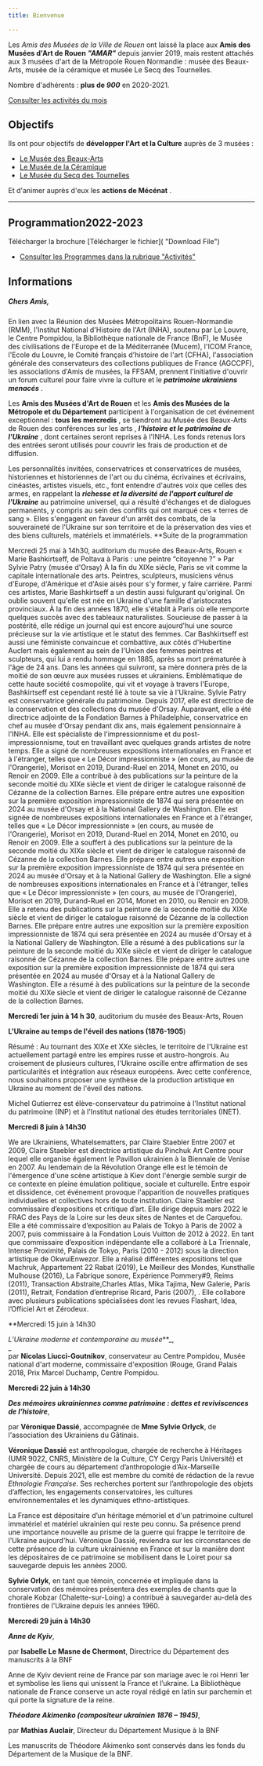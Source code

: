```yaml
---
title: Bienvenue

---
```

Les _Amis des Musées de la Ville de Rouen_ ont laissé la place aux **Amis des Musées d'Art de Rouen**            **_"AMAR"_** depuis janvier 2019, mais restent attachés aux 3 musées d'art de la Métropole Rouen Normandie : musée des Beaux-Arts, musée de la céramique et musée Le Secq des Tournelles.

Nombre d'adhérents : **plus de _900_** en 2020-2021.

[Consulter les activités du mois](/pages/activites-du-mois.html)

## Objectifs

Ils ont pour objectifs de **développer l'Art et la Culture** auprès de 3 musées :

* [Le Musée des Beaux-Arts](http://mbarouen.fr/fr)
* [Le Musée de la Céramique](http://museedelaceramique.fr/fr)
* [Le Musée du Secq des Tournelles](http://museelesecqdestournelles.fr/fr)

Et d'animer auprès d'eux les **actions de Mécénat** .

***

## Programmation2022-2023

Télécharger la brochure [Télécharger le fichier]( "Download File")

* [Consulter les Programmes dans la rubrique "Activités"](/pages/activites.html)

## **Informations**

##### Chers Amis,

En lien avec la Réunion des Musées Métropolitains Rouen-Normandie (RMM), l'Institut National d'Histoire de l'Art (INHA), soutenu par Le Louvre, le Centre Pompidou, la Bibliothèque nationale de France (BnF), le Musée des civilisations de l'Europe et de la Méditerranée (Mucem), l'ICOM France, l'Ecole du Louvre, le Comité français d'histoire de l'art (CFHA), l'association générale des conservateurs des collections publiques de France (AGCCPF), les associations d'Amis de musées, la FFSAM, prennent l'initiative d'ouvrir un forum culturel pour faire vivre la culture et le **_patrimoine ukrainiens menacés_** .

Les **Amis des Musées d'Art de Rouen** et les **Amis des Musées de la Métropole et du Département** participent à l'organisation de cet événement exceptionnel : **tous les mercredis** , se tiendront au Musée des Beaux-Arts de Rouen des conférences sur les arts , **_l'histoire et le patrimoine de l'Ukraine_** , dont certaines seront reprises à l'INHA. Les fonds retenus lors des entrées seront utilisés pour couvrir les frais de production et de diffusion.

Les personnalités invitées, conservatrices et conservatrices de musées, historiennes et historiennes de l'art ou du cinéma, écrivaines et écrivains, cinéastes, artistes visuels, etc., font entendre d'autres voix que celles des armes, en rappelant la **_richesse et la diversité de l'apport culturel de l'Ukraine_** au patrimoine universel, qui a résulté d'échanges et de dialogues permanents, y compris au sein des conflits qui ont marqué ces « terres de sang ». Elles s'engagent en faveur d'un arrêt des combats, de la souveraineté de l'Ukraine sur son territoire et de la préservation des vies et des biens culturels, matériels et immatériels. **Suite de la programmation

Mercredi 25 mai à 14h30, auditorium du musée des Beaux-Arts, Rouen « Marie Bashkirtseff, de Poltava à Paris : une peintre “citoyenne ?” » Par Sylvie Patry (musée d'Orsay) À la fin du XIXe siècle, Paris se vit comme la capitale internationale des arts. Peintres, sculpteurs, musiciens vénus d'Europe, d'Amérique et d'Asie aisés pour s'y former, y faire carrière. Parmi ces artistes, Marie Bashkirtseff a un destin aussi fulgurant qu'original. On oublie souvent qu'elle est née en Ukraine d'une famille d'aristocrates provinciaux. À la fin des années 1870, elle s'établit à Paris où elle remporte quelques succès avec des tableaux naturalistes. Soucieuse de passer à la postérité, elle rédige un journal qui est encore aujourd'hui une source précieuse sur la vie artistique et le statut des femmes. Car Bashkirtseff est aussi une féministe convaincue et combattive, aux côtés d'Hubertine Auclert mais également au sein de l'Union des femmes peintres et sculpteurs, qui lui a rendu hommage en 1885, après sa mort prématurée à l'âge de 24 ans. Dans les années qui suivront, sa mère donnera près de la moitié de son œuvre aux musées russes et ukrainiens. Emblématique de cette haute société cosmopolite, qui vit et voyage à travers l'Europe, Bashkirtseff est cependant resté lié à toute sa vie à l'Ukraine. Sylvie Patry est conservatrice générale du patrimoine. Depuis 2017, elle est directrice de la conservation et des collections du musée d'Orsay. Auparavant, elle a été directrice adjointe de la Fondation Barnes à Philadelphie, conservatrice en chef au musée d'Orsay pendant dix ans, mais également pensionnaire à l'INHA. Elle est spécialiste de l'impressionnisme et du post-impressionnisme, tout en travaillant avec quelques grands artistes de notre temps. Elle a signé de nombreuses expositions internationales en France et à l'étranger, telles que « Le Décor impressionniste » (en cours, au musée de l'Orangerie), Morisot en 2019, Durand-Ruel en 2014, Monet en 2010, ou Renoir en 2009. Elle a contribué à des publications sur la peinture de la seconde moitié du XIXe siècle et vient de diriger le catalogue raisonné de Cézanne de la collection Barnes. Elle prépare entre autres une exposition sur la première exposition impressionniste de 1874 qui sera présentée en 2024 au musée d'Orsay et à la National Gallery de Washington. Elle est signée de nombreuses expositions internationales en France et à l'étranger, telles que « Le Décor impressionniste » (en cours, au musée de l'Orangerie), Morisot en 2019, Durand-Ruel en 2014, Monet en 2010, ou Renoir en 2009. Elle a souffert à des publications sur la peinture de la seconde moitié du XIXe siècle et vient de diriger le catalogue raisonné de Cézanne de la collection Barnes. Elle prépare entre autres une exposition sur la première exposition impressionniste de 1874 qui sera présentée en 2024 au musée d'Orsay et à la National Gallery de Washington. Elle a signé de nombreuses expositions internationales en France et à l'étranger, telles que « Le Décor impressionniste » (en cours, au musée de l'Orangerie), Morisot en 2019, Durand-Ruel en 2014, Monet en 2010, ou Renoir en 2009. Elle a retenu des publications sur la peinture de la seconde moitié du XIXe siècle et vient de diriger le catalogue raisonné de Cézanne de la collection Barnes. Elle prépare entre autres une exposition sur la première exposition impressionniste de 1874 qui sera présentée en 2024 au musée d'Orsay et à la National Gallery de Washington. Elle a résumé à des publications sur la peinture de la seconde moitié du XIXe siècle et vient de diriger le catalogue raisonné de Cézanne de la collection Barnes. Elle prépare entre autres une exposition sur la première exposition impressionniste de 1874 qui sera présentée en 2024 au musée d'Orsay et à la National Gallery de Washington. Elle a résumé à des publications sur la peinture de la seconde moitié du XIXe siècle et vient de diriger le catalogue raisonné de Cézanne de la collection Barnes.

**Mercredi 1er juin à 14 h 30**, auditorium du musée des Beaux-Arts, Rouen

**L'Ukraine au temps de l'éveil des nations (1876-1905**)

Résumé : Au tournant des XIXe et XXe siècles, le territoire de l'Ukraine est actuellement partagé entre les empires russe et austro-hongrois. Au croisement de plusieurs cultures, l'Ukraine oscille entre affirmation de ses particularités et intégration aux réseaux européens. Avec cette conférence, nous souhaitons proposer une synthèse de la production artistique en Ukraine au moment de l'éveil des nations.

Michel Gutierrez est élève-conservateur du patrimoine à l'Institut national du patrimoine (INP) et à l'Institut national des études territoriales (INET).

**Mercredi 8 juin à 14h30**

We are Ukrainiens, Whatelsematters, par Claire Staebler Entre 2007 et 2009, Claire Staebler est directrice artistique du Pinchuk Art Centre pour lequel elle organise également le Pavillon ukrainien à la Biennale de Venise en 2007. Au lendemain de la Révolution Orange elle est le témoin de l'émergence d'une scène artistique à Kiev dont l'énergie semble surgir de ce contexte en pleine émulation politique, sociale et culturelle. Entre espoir et dissidence, cet événement provoque l'apparition de nouvelles pratiques individuelles et collectives hors de toute institution. Claire Staebler est commissaire d’expositions et critique d’art. Elle dirige depuis mars 2022 le FRAC des Pays de la Loire sur les deux sites de Nantes et de Carquefou. Elle a été commissaire d’exposition au Palais de Tokyo à Paris de 2002 à 2007, puis commissaire à la Fondation Louis Vuitton de 2012 à 2022. En tant que commissaire d’exposition indépendante elle a collaboré à La Triennale, Intense Proximité, Palais de Tokyo, Paris (2010 - 2012) sous la direction artistique de OkwuiEnwezor. Elle a réalisé différentes expositions tel que Machruk, Appartement 22 Rabat (2019), Le Meilleur des Mondes, Kunsthalle Mulhouse (2016), La Fabrique sonore, Expérience Pommery#9, Reims (2011), Transaction Abstraite,Charles Atlas, Mika Tajima, New Galerie, Paris (2011), Retrait, Fondation d’entreprise Ricard, Paris (2007), . Elle collabore avec plusieurs publications spécialisées dont les revues Flashart, Idea, l’Officiel Art et Zérodeux.

\**Mercredi 15 juin à 14h30

_L’Ukraine moderne et contemporaine au musée_**_,  
_  
par **Nicolas Liucci-Goutnikov**, conservateur au Centre Pompidou, Musée national d'art moderne, commissaire d'exposition (Rouge, Grand Palais 2018, Prix Marcel Duchamp, Centre Pompidou.

**Mercredi 22 juin à 14h30**

**_Des mémoires ukrainiennes comme patrimoine : dettes et reviviscences de l’histoire_**,

par **Véronique Dassié**, accompagnée de **Mme Sylvie Orlyck**, de l'association des Ukrainiens du Gâtinais.

**Véronique Dassié** est anthropologue, chargée de recherche à Héritages (UMR 9022, CNRS, Ministère de la Culture, CY Cergy Paris Université) et chargée de cours au département d’anthropologie d’Aix-Marseille Université. Depuis 2021, elle est membre du comité de rédaction de la revue _Ethnologie Française_. Ses recherches portent sur l’anthropologie des objets d’affection, les engagements conservatoires, les cultures environnementales et les dynamiques ethno-artistiques.

La France est dépositaire d’un héritage mémoriel et d'un patrimoine culturel immatériel et matériel ukrainien qui reste peu connu. Sa présence prend une importance nouvelle au prisme de la guerre qui frappe le territoire de l'Ukraine aujourd'hui. Véronique Dassié, reviendra sur les circonstances de cette présence de la culture ukrainienne en France et sur la manière dont les dépositaires de ce patrimoine se mobilisent dans le Loiret pour sa sauvegarde depuis les années 2000.

**Sylvie Orlyk**, en tant que témoin, concernée et impliquée dans la conservation des mémoires présentera des exemples de chants que la chorale Kobzar (Chalette-sur-Loing) a contribué à sauvegarder au-delà des frontières de l'Ukraine depuis les années 1960.

**Mercredi 29 juin à 14h30**

**_Anne de Kyiv_**,

par **Isabelle Le Masne de Chermont**, Directrice du Département des manuscrits à la BNF

Anne de Kyiv devient reine de France par son mariage avec le roi Henri 1er et symbolise les liens qui unissent la France et l’ukraine. La Bibliothèque nationale de France conserve un acte royal rédigé en latin sur parchemin et qui porte la signature de la reine.

**_Théodore Akimenko (compositeur ukrainien 1876 – 1945)_**,

par **Mathias Auclair**, Directeur du Département Musique à la BNF

Les manuscrits de Théodore Akimenko sont conservés dans les fonds du Département de la Musique de la BNF.